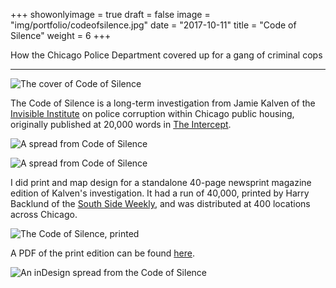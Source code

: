 +++
showonlyimage = true
draft = false
image = "img/portfolio/codeofsilence.jpg"
date = "2017-10-11"
title = "Code of Silence"
weight = 6
+++

How the Chicago Police Department covered up for a gang of criminal cops

<!--more-->

***

![The cover of Code of Silence](/img/portfolio/codeofsilence2.png)

The Code of Silence is a long-term investigation from Jamie Kalven of the [Invisible Institute](https://invisible.institute) on police corruption within Chicago public housing, originally published at 20,000 words in [The Intercept](https://theintercept.com/series/code-of-silence/). 

![A spread from Code of Silence](/img/portfolio/codeofsilence3.png)

![A spread from Code of Silence](/img/portfolio/codeofsilence4.png)

I did print and map design for a standalone 40-page newsprint magazine edition of Kalven's investigation. It had a run of 40,000, printed by Harry Backlund of the [South Side Weekly](https://southsideweekly.com/), and was distributed at 400 locations across Chicago. 

![The Code of Silence, printed](/img/portfolio/codeofsilence5.jpg)

A PDF of the print edition can be found [here](https://static1.squarespace.com/static/5385f942e4b0f52de5677500/t/586c26caf7e0ab61f65ebac9/1483482862215/CodeofSilence_final.pdf).


![An inDesign spread from the Code of Silence](/img/portfolio/codeofsilence6.png)